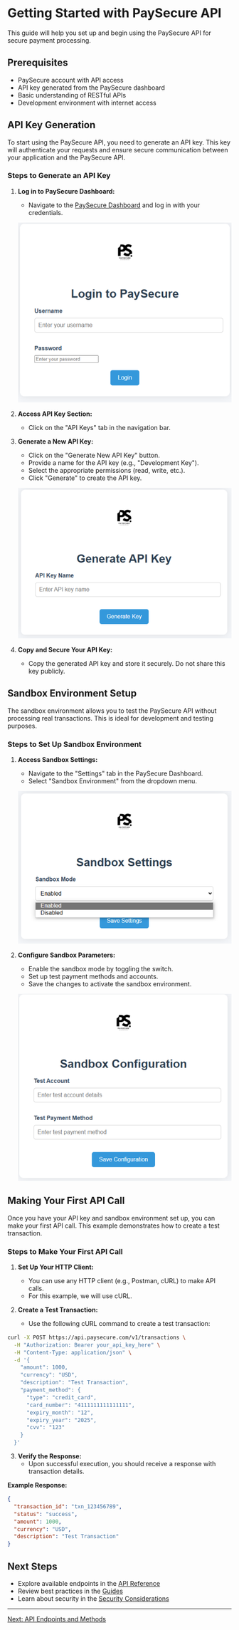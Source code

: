 # Getting Started with PaySecure API

This guide will help you set up and begin using the PaySecure API for secure payment processing.

## Prerequisites
- PaySecure account with API access
- API key generated from the PaySecure dashboard
- Basic understanding of RESTful APIs
- Development environment with internet access

## API Key Generation

To start using the PaySecure API, you need to generate an API key. This key will authenticate your requests and ensure secure communication between your application and the PaySecure API.

### Steps to Generate an API Key

1. **Log in to PaySecure Dashboard:**
   - Navigate to the [PaySecure Dashboard](https://dashboard.paysecure.com/) and log in with your credentials.

   ![Login Page](https://github.com/OluwaTossin/PaySecure-API-Documentation-Images/raw/main/Login%20to%20PaySecure.png)

2. **Access API Key Section:**
   - Click on the "API Keys" tab in the navigation bar.

3. **Generate a New API Key:**
   - Click on the "Generate New API Key" button.
   - Provide a name for the API key (e.g., "Development Key").
   - Select the appropriate permissions (read, write, etc.).
   - Click "Generate" to create the API key.

   ![API Key Generation](https://github.com/OluwaTossin/PaySecure-API-Documentation-Images/raw/main/API%20Key%20Generation%20Page.png)

4. **Copy and Secure Your API Key:**
   - Copy the generated API key and store it securely. Do not share this key publicly.

## Sandbox Environment Setup

The sandbox environment allows you to test the PaySecure API without processing real transactions. This is ideal for development and testing purposes.

### Steps to Set Up Sandbox Environment

1. **Access Sandbox Settings:**
   - Navigate to the "Settings" tab in the PaySecure Dashboard.
   - Select "Sandbox Environment" from the dropdown menu.

   ![Sandbox Settings](https://github.com/OluwaTossin/PaySecure-API-Documentation-Images/raw/main/Sandbox%20Settings.png)

2. **Configure Sandbox Parameters:**
   - Enable the sandbox mode by toggling the switch.
   - Set up test payment methods and accounts.
   - Save the changes to activate the sandbox environment.

   ![Sandbox Configuration](https://github.com/OluwaTossin/PaySecure-API-Documentation-Images/raw/main/Sandbox%20Configuration.png)

## Making Your First API Call

Once you have your API key and sandbox environment set up, you can make your first API call. This example demonstrates how to create a test transaction.

### Steps to Make Your First API Call

1. **Set Up Your HTTP Client:**
   - You can use any HTTP client (e.g., Postman, cURL) to make API calls.
   - For this example, we will use cURL.

2. **Create a Test Transaction:**
   - Use the following cURL command to create a test transaction:

```bash
curl -X POST https://api.paysecure.com/v1/transactions \
  -H "Authorization: Bearer your_api_key_here" \
  -H "Content-Type: application/json" \
  -d '{
    "amount": 1000,
    "currency": "USD",
    "description": "Test Transaction",
    "payment_method": {
      "type": "credit_card",
      "card_number": "4111111111111111",
      "expiry_month": "12",
      "expiry_year": "2025",
      "cvv": "123"
    }
  }'
```

3. **Verify the Response:**
   - Upon successful execution, you should receive a response with transaction details.

**Example Response:**
```json
{
  "transaction_id": "txn_123456789",
  "status": "success",
  "amount": 1000,
  "currency": "USD",
  "description": "Test Transaction"
}
```

## Next Steps
- Explore available endpoints in the [API Reference](../api-reference/endpoints.md)
- Review best practices in the [Guides](../guides/best-practices.md)
- Learn about security in the [Security Considerations](../guides/security.md)

---

[Next: API Endpoints and Methods](../api-reference/endpoints.md)
